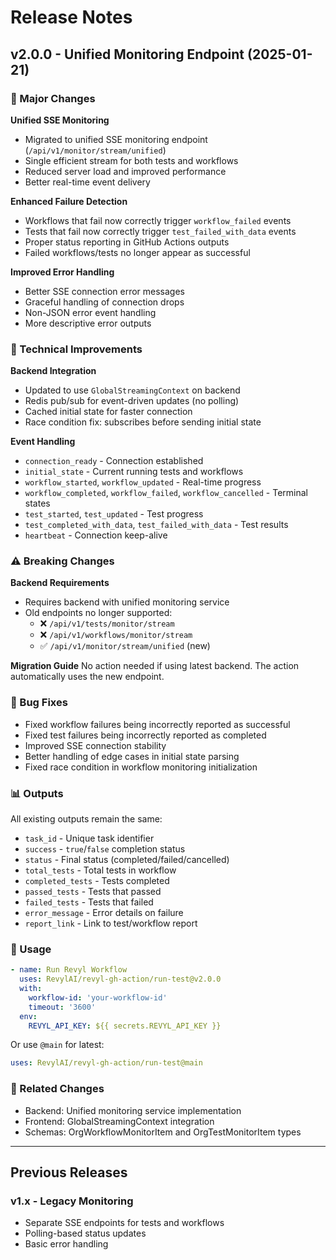 # Release Notes

## v2.0.0 - Unified Monitoring Endpoint (2025-01-21)

### 🚀 Major Changes

**Unified SSE Monitoring**

- Migrated to unified SSE monitoring endpoint (`/api/v1/monitor/stream/unified`)
- Single efficient stream for both tests and workflows
- Reduced server load and improved performance
- Better real-time event delivery

**Enhanced Failure Detection**

- Workflows that fail now correctly trigger `workflow_failed` events
- Tests that fail now correctly trigger `test_failed_with_data` events
- Proper status reporting in GitHub Actions outputs
- Failed workflows/tests no longer appear as successful

**Improved Error Handling**

- Better SSE connection error messages
- Graceful handling of connection drops
- Non-JSON error event handling
- More descriptive error outputs

### 🔧 Technical Improvements

**Backend Integration**

- Updated to use `GlobalStreamingContext` on backend
- Redis pub/sub for event-driven updates (no polling)
- Cached initial state for faster connection
- Race condition fix: subscribes before sending initial state

**Event Handling**

- `connection_ready` - Connection established
- `initial_state` - Current running tests and workflows
- `workflow_started`, `workflow_updated` - Real-time progress
- `workflow_completed`, `workflow_failed`, `workflow_cancelled` - Terminal
  states
- `test_started`, `test_updated` - Test progress
- `test_completed_with_data`, `test_failed_with_data` - Test results
- `heartbeat` - Connection keep-alive

### ⚠️ Breaking Changes

**Backend Requirements**

- Requires backend with unified monitoring service
- Old endpoints no longer supported:
  - ❌ `/api/v1/tests/monitor/stream`
  - ❌ `/api/v1/workflows/monitor/stream`
  - ✅ `/api/v1/monitor/stream/unified` (new)

**Migration Guide** No action needed if using latest backend. The action
automatically uses the new endpoint.

### 🐛 Bug Fixes

- Fixed workflow failures being incorrectly reported as successful
- Fixed test failures being incorrectly reported as completed
- Improved SSE connection stability
- Better handling of edge cases in initial state parsing
- Fixed race condition in workflow monitoring initialization

### 📊 Outputs

All existing outputs remain the same:

- `task_id` - Unique task identifier
- `success` - `true`/`false` completion status
- `status` - Final status (completed/failed/cancelled)
- `total_tests` - Total tests in workflow
- `completed_tests` - Tests completed
- `passed_tests` - Tests that passed
- `failed_tests` - Tests that failed
- `error_message` - Error details on failure
- `report_link` - Link to test/workflow report

### 🎯 Usage

```yaml
- name: Run Revyl Workflow
  uses: RevylAI/revyl-gh-action/run-test@v2.0.0
  with:
    workflow-id: 'your-workflow-id'
    timeout: '3600'
  env:
    REVYL_API_KEY: ${{ secrets.REVYL_API_KEY }}
```

Or use `@main` for latest:

```yaml
uses: RevylAI/revyl-gh-action/run-test@main
```

### 📝 Related Changes

- Backend: Unified monitoring service implementation
- Frontend: GlobalStreamingContext integration
- Schemas: OrgWorkflowMonitorItem and OrgTestMonitorItem types

---

## Previous Releases

### v1.x - Legacy Monitoring

- Separate SSE endpoints for tests and workflows
- Polling-based status updates
- Basic error handling
